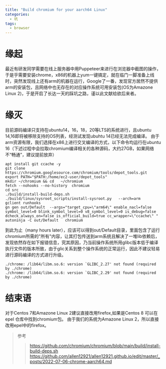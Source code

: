 ```yaml
---
title: "Build chromium for your aarch64 Linux"
categories:
  - 坑
tags:
  - browser
---
```

# 缘起
最近有研发同学需要在线上服务器中用Puppeteer来进行在浏览器中截图的操作，于是乎需要安装chrome，x86的机器上yum一键搞定，就在临门一脚准备上线时，突然发现线上还有arm的机器在运行，Google了一番，发现官方居然不提供arm的安装包，且网络中也无存在的对应操作系统可用安装包(OS为Amazone Linux 2)，于是开启了长达一天的踩坑之路，谨以此文献给欲后来者。

# 缘灭
目前源码编译只支持在ubuntu14，16，18，20等LTS的系统进行，且ubuntu 14,16即将被移除支持的OS列表，经测试发现ubuhtu 14已经无法完成编译。
由于arm资源有限，我们选择在x86上进行交叉编译的方式，以下命令均运行在ubuntu 16（下述过程中会拉取chromium编译相关的各种源码，大约27GB，如果网络不“畅通”，建议提前放弃）
```shell
apt install git ccache -y
git clone https://chromium.googlesource.com/chromium/tools/depot_tools.git
export PATH="$PATH:/home/ec2-user/depot_tools"
mkdir ~/chromium && cd   ~/chromium
fetch --nohooks --no-history  chromium
cd src
./build/install-build-deps.sh
./build/linux/sysroot_scripts/install-sysroot.py   --arch=arm
gclient runhooks
gn gen out/Default  --args="target_cpu=\"arm64\" enable_nacl=false symbol_level=0 blink_symbol_level=0 v8_symbol_level=0 is_debug=false dcheck_always_on=false is_official_build=true cc_wrapper=\"ccache\" "
autoninja -C out/Default   chromium
```
到此为止（many hours later），应该可以得到out/Default目录，里面包含了运行chromium所需的"所有"内容，让其打包传送到arm系统且解决了一堆lib依赖后，发现依然存在如下报错信息，究其原因，乃当前操作系统所用glibc版本低于编译执行文件的版本所致，由于glic关系到整个操作系统的正常运行，因此不建议轻易进行源码编译的方式进行升级。

```[ec2-user@allen chromium-arm64]$ ./chrome
./chrome: /lib64/libm.so.6: version `GLIBC_2.27' not found (required by ./chrome)
./chrome: /lib64/libm.so.6: version `GLIBC_2.29' not found (required by ./chrome)
```

# 结束语
对于Centos 7和Amazone Linux 2建议直接改用firefox,如果是Centos 8 可以在epel 仓库中找到chromium包。
由于我们的系统为Amazone Linux 2，所以直接改用epel中的firefox。

> 参考
> > https://github.com/chromium/chromium/blob/main/build/install-build-deps.sh
> > https://github.com/allen12921/allen12921.github.io/edit/master/_posts/2022-07-06-chrome-aarch64.md
<script src="{{ "/assets/js/mermaid.min.js" | relative_url }}"></script>
